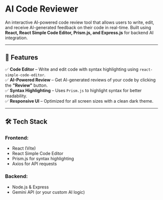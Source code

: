 # AI Code Reviewer  

An interactive AI-powered code review tool that allows users to write, edit, and receive AI-generated feedback on their code in real-time. Built using **React, React Simple Code Editor, Prism.js, and Express.js** for backend AI integration.  

---

## 🚀 Features  

✅ **Code Editor** – Write and edit code with syntax highlighting using `react-simple-code-editor`.  
✅ **AI-Powered Review** – Get AI-generated reviews of your code by clicking the **"Review"** button.  
✅ **Syntax Highlighting** – Uses `Prism.js` to highlight syntax for better readability.  
✅ **Responsive UI** – Optimized for all screen sizes with a clean dark theme.  

---

## 🛠 Tech Stack  

### Frontend:  
- React (Vite)  
- React Simple Code Editor  
- Prism.js for syntax highlighting  
- Axios for API requests  

### Backend:  
- Node.js & Express  
- Gemini API (or your custom AI logic)  

